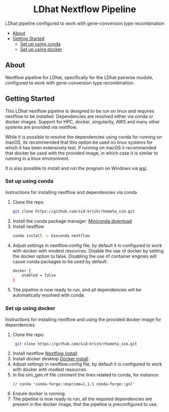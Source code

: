 <h1 align="center">LDhat Nextflow Pipeline</h1>
  <p align="center">
    LDhat pipeline configured to work with gene-conversion type recombination

- [About](#about)
- [Getting Started](#getting-started)
  - [Set up using conda](#set-up-using-conda)
  - [Set up using docker](#set-up-using-docker)

## About
Nextflow pipeline for LDhat, specifically for the LDhat pairwise module, configured to work with gene-conversion type recombination.

<!-- GETTING STARTED -->
## Getting Started

This LDhat nextflow pipeline is designed to be run on linux and requires nextflow to be installed. 
Dependencies are resolved either via conda or docker images. Support for HPC, docker, singularity, AWS and many other systems are provided via nextflow.

While it is possible to resolve the dependencies using conda for running on macOS, its recommended that this option be used on linux systems for which it has been extensively test.
If running on macOS it recommended that docker be used with the provided image, in which case it is similar to running in a linux environment.

It is also possible to install and run the program on Windows via [wsl](https://docs.microsoft.com/en-us/windows/wsl/install).

### Set up using conda
Instructions for installing nextflow and dependencies via conda
1. Clone the repo
   ```sh
   git clone https://github.com/sid-krish/rhometa_sim.git
   ```
2. Install the conda package manager: [Miniconda download](https://conda.io/en/latest/miniconda.html)
3. Install nextflow
   ```sh
   conda install -c bioconda nextflow
   ```
4. Adjust settings in nextflow.config file, by default it is configured to work with docker with modest resources.
   Disable the use of docker by setting the docker option to false. Disabling the use of container engines will cause conda packages to be used by default:
   ```sh
   docker {
       enabled = false
   }
   ```
5. The pipeline is now ready to run, and all dependencies will be automatically resolved with conda.

### Set up using docker
Instructions for installing nextflow and using the provided docker image for dependencies
1. Clone the repo
   ```sh
    git clone https://github.com/sid-krish/rhometa_sim.git
   ```
2. Install nextflow [Nextflow install](https://www.nextflow.io/index.html#GetStarted)
3. Install docker desktop [Docker install](https://docs.docker.com/desktop/linux/).
4. Adjust settings in nextflow.config file, by default it is configured to work with docker with modest resources.
5. In the sim_gen.nf file comment the lines related to conda, for instance:
   ```
   // conda 'conda-forge::msprime=1.1.1 conda-forge::gsl'
   ```
6. Ensure docker is running.
7. The pipeline is now ready to run, all the required dependencies are present in the docker image, that the pipeline is preconfigured to use.